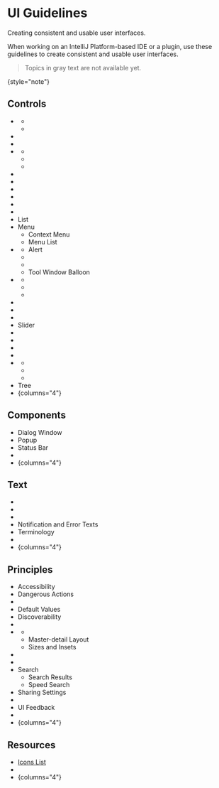 <!-- Copyright 2000-2024 JetBrains s.r.o. and contributors. Use of this source code is governed by the Apache 2.0 license. -->

# UI Guidelines

<link-summary>Creating consistent and usable user interfaces.</link-summary>

When working on an IntelliJ Platform-based IDE or a plugin, use these guidelines to create consistent and usable user interfaces.

> Topics in <format color="Gray">gray text</format> are not available yet.
>
{style="note"}

## Controls

- [](button.topic)
    - [](built_in_button.md)
    - [](split_button.md)
- [](checkbox.md)
- [](combo_box.md)
- [](context_help.md)
    - [](inline_help_text.md)
    - [](tooltip.md)
    - [](empty_state.md)
- [](description_text.md)
- [](drop_down.md)
- [](got_it_tooltip.md)
- [](group_header.md)
- [](input_field.md)
- [](link.md)
- <format color="Gray">List</format>
- <format color="Gray">Menu</format>
    - <format color="Gray">Context Menu</format>
    - <format color="Gray">Menu List</format>
- [](notification_types.md)
    - <format color="Gray">Alert</format>
    - [](balloon.md)
    - [](banner.md)
    - <format color="Gray">Tool Window Balloon</format>
- [](progress_indicators.md)
    - [](loader.md)
    - [](progress_bar.md)
    - [](progress_text.md)
- [](radio_button.md)
- [](scrollbar.md)
- [](search_field.md)
- <format color="Gray">Slider</format>
- [](table.md)
- [](tabs.md)
- [](text_area.md)
- [](toggle_button.md)
- [](toolbar.md)
    - [](icon_button.md)
    - [](split_icon_button.md)
    - [](toolbar_drop_down.md)
- <format color="Gray">Tree</format>
- {columns="4"}

## Components

- <format color="Gray">Dialog Window</format>
- <format color="Gray">Popup</format>
- <format color="Gray">Status Bar</format>
- [](tool_window.md)
- {columns="4"}

## Text

- [](capitalization.md)
- [](inspections.md)
- [](punctuation.md)
- <format color="Gray">Notification and Error Texts</format>
- <format color="Gray">Terminology</format>
- [](writing_short.md)
- {columns="4"}

## Principles

- <format color="Gray">Accessibility</format>
- <format color="Gray">Dangerous Actions</format>
- [](data_formats.md)
- <format color="Gray">Default Values</format>
- <format color="Gray">Discoverability</format>
- [](icons_style.md)
- [](layout.md)
    - [](groups_of_controls.md)
    - <format color="Gray">Master-detail Layout</format>
    - <format color="Gray">Sizes and Insets</format>
- [](mnemonics.md)
- [](platform_theme_colors.md)
- <format color="Gray">Search</format>
    - <format color="Gray">Search Results</format>
    - <format color="Gray">Speed Search</format>
- <format color="Gray">Sharing Settings</format>
- [](typography.md)
- <format color="Gray">UI Feedback</format>
- [](validation_errors.md)
- {columns="4"}

## Resources

- [Icons List](https://jetbrains.design/intellij/resources/icons_list/)
- [](UI_kit.md)
- {columns="4"}

<include from="snippets.md" element-id="missingContent"/>
